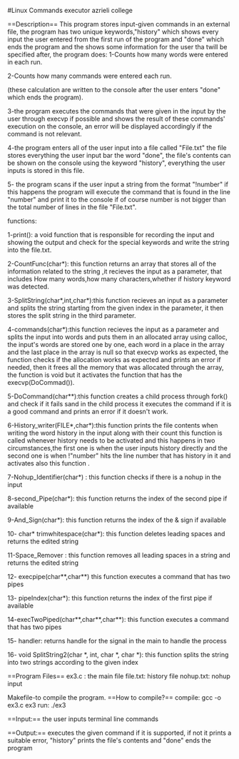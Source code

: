 #Linux Commands executor
azrieli college

==Description==
This program stores input-given commands in an external file,
the program has two unique keywords,"history" which shows every input the user entered from the first run of the program and "done" which ends the program and the shows some information for the user tha twill be specified after, the program does:
1-Counts how many words were entered in each run.

2-Counts how many commands were entered each run. 

(these calculation are written to the console after the user enters "done" which ends the program).

3-the program executes the commands that were given in the input by the user through execvp if possible and shows the result of these commands' execution on the console, an error will be displayed accordingly if the command is not relevant.

4-the program enters all of the user input into a file called "File.txt" the file stores everything the user input bar the word "done", the file's contents can be shown on the console using the keyword "history", everything the user inputs is stored in this file.

5- the program scans if the user input a string from the format "!number" if this happens the program will execute the command that is found in the line "number" and print it to the console if of course number is not bigger than the total number of lines in the file "File.txt".



functions:

1-print(): a void function that is responsible for recording the input and showing the output and check for the special keywords and write the string into the file.txt.

2-CountFunc(char*): this function returns an array that stores all of the information related to the string ,it recieves the input as a parameter, that includes How many words,how many characters,whether if history keyword was detected.

3-SplitString(char*,int,char*):this function recieves an input as a parameter and splits the string starting from the given index in the parameter, it then stores the split string in the third parameter.

4-commands(char*):this function recieves the input as a parameter and splits the 
input into words and puts them in an allocated array using calloc, the input's words
are stored one by one, each word in a place in the array and the last place in the
array is null so that execvp works as expected, the function checks if the allocation works as expected and prints an error if needed, then it frees all the memory that was allocated through the array, the function is void but it activates the function that has the execvp(DoCommad()).

5-DoCommand(char**):this function creates a child process through fork() and check if it fails sand in the child process it executes the command if it is a good command and prints an error if it doesn't work.

6-History_writer(FILE*,char*):this function prints the file contents when writing the word history in the input along with their count this function is called whenever history needs to be activated and this happens in two circumstances,the first one is when the user inputs history directly and the second one is when !"number" hits the line number that has history in it and activates also this function .

7-Nohup_Identifier(char*) : this function checks if there is a nohup in the input

8-second_Pipe(char*): this function returns the index of the second pipe if available 

9-And_Sign(char*): this function returns the index of the & sign if available 

10- char* trimwhitespace(char*): this function deletes leading spaces and returns the edited string

11-Space_Remover : this function removes all leading spaces in a string and returns the edited string

12- execpipe(char**,char**) this function executes a command that has two pipes

13- pipeIndex(char*): this function returns the index of the first pipe if available

14-execTwoPiped(char**,char**,char**): this function executes a command that has two pipes

15- handler: returns handle for the signal in the main to handle the process

16- void SplitString2(char *, int, char *, char *): this function splits the string into two strings according to the given index

==Program Files==
ex3.c : the main file
file.txt: history file
nohup.txt: nohup input

Makefile-to compile the program.
==How to compile?==
compile: gcc -o ex3.c ex3
run: ./ex3

==Input:==
the user inputs terminal line commands

==Output:==
executes the given command if it is supported, if not it prints a suitable error, "history" prints the file's contents and "done" ends the program
